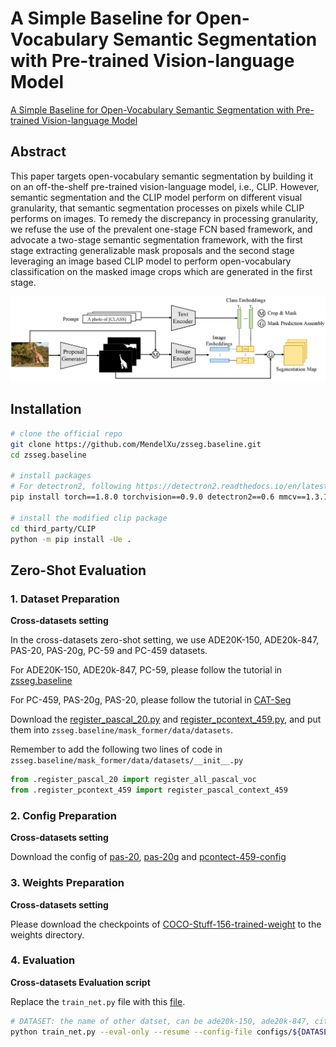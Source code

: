 # A Simple Baseline for Open-Vocabulary Semantic Segmentation with Pre-trained Vision-language Model

[A Simple Baseline for Open-Vocabulary Semantic Segmentation with Pre-trained Vision-language Model](https://arxiv.org/abs/2112.14757)

## Abstract

This paper targets open-vocabulary semantic segmentation by building it on an off-the-shelf pre-trained vision-language model, i.e., CLIP. However, semantic segmentation and the CLIP model perform on different visual granularity, that semantic segmentation processes on pixels while CLIP performs on images. To remedy the discrepancy in processing granularity, we refuse the use of the prevalent one-stage FCN based framework, and advocate a two-stage semantic segmentation framework, with the first stage extracting generalizable mask proposals and the second stage leveraging an image based CLIP model to perform open-vocabulary classification on the masked image crops which are generated in the first stage.

<div align=center>
    <img src="../../images/simple-baseline-overview.png"/>
</div>

## Installation

```bash
# clone the official repo
git clone https://github.com/MendelXu/zsseg.baseline.git
cd zsseg.baseline

# install packages
# For detectron2, following https://detectron2.readthedocs.io/en/latest/tutorials/install.html to install it and some required packages
pip install torch==1.8.0 torchvision==0.9.0 detectron2==0.6 mmcv==1.3.14

# install the modified clip package
cd third_party/CLIP
python -m pip install -Ue .
```

## Zero-Shot Evaluation

### 1. Dataset Preparation

**Cross-datasets setting**

In the cross-datasets zero-shot setting, we use ADE20K-150, ADE20k-847, PAS-20, PAS-20g, PC-59 and PC-459 datasets.

For ADE20K-150, ADE20k-847, PC-59, please follow the tutorial in [zsseg.baseline](https://github.com/MendelXu/zsseg.baseline)

For PC-459, PAS-20g, PAS-20, please follow the tutorial in [CAT-Seg](https://github.com/KU-CVLAB/CAT-Seg)

Download the [register_pascal_20.py](./zero-shot-config/register_pascal_20.py) and [register_pcontext_459.py](./zero-shot-config/register_pcontext_459.py), and put them into `zsseg.baseline/mask_former/data/datasets`. 

Remember to add the following two lines of code in `zsseg.baseline/mask_former/data/datasets/__init__.py`

```python
from .register_pascal_20 import register_all_pascal_voc
from .register_pcontext_459 import register_pascal_context_459
```

### 2. Config Preparation

**Cross-datasets setting**

Download the config of [pas-20](./zero-shot-config/pas-20-config.yaml), [pas-20g](./zero-shot-config/pas-20g-config.yaml) and [pcontect-459-config](./zero-shot-config/pcontect-459-config.yaml)

### 3. Weights Preparation

**Cross-datasets setting**

Please download the checkpoints of [COCO-Stuff-156-trained-weight](https://drive.google.com/file/d/1pb6UeXoMPy5xdEBtFcQYLOBKZt0xufKY/view?usp=sharing) to the weights directory.

### 4. Evaluation

**Cross-datasets Evaluation script**

Replace the `train_net.py` file with this [file](./zero-shot-config/train_net.py).

```bash
# DATASET: the name of other datset, can be ade20k-150, ade20k-847, cityscapes-19, pcontext-59, pcontext-459, pas-20, pas-20g
python train_net.py --eval-only --resume --config-file configs/${DATASET}/cross_dataset_test_only.yaml --num-gpus [gpu_nums] MODEL.WEIGHTS ${TRAINED_MODEL_PATH}
```



